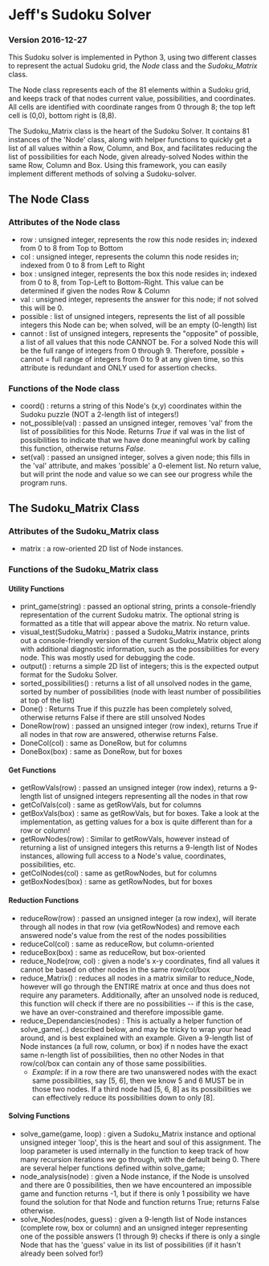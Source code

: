 # Jeff's Sudoku Solver
### Version 2016-12-27

This Sudoku solver is implemented in Python 3, using two different classes to represent the actual Sudoku grid, the *Node* class and the *Sudoku_Matrix* class.

The Node class represents each of the 81 elements within a Sudoku grid, and keeps track of that nodes current value, possibilities, and coordinates. All cells are identified with coordinate ranges from 0 through 8; the top left cell is (0,0), bottom right is (8,8).

The Sudoku_Matrix class is the heart of the Sudoku Solver. It contains 81 instances of the 'Node' class, along with helper functions to quickly get a list of all values within a Row, Column, and Box, and facilitates reducing the list of possibilities for each Node, given already-solved Nodes within the same Row, Column and Box. Using this framework, you can easily implement different methods of solving a Sudoku-solver.


## The Node Class
### Attributes of the Node class
- row : unsigned integer, represents the row this node resides in; indexed from 0 to 8 from Top to Bottom
- col : unsigned integer, represents the column this node resides in; indexed from 0 to 8 from Left to Right
- box : unsigned integer, represents the box this node resides in; indexed from 0 to 8, from Top-Left to Bottom-Right. This value can be determined if given the nodes Row & Column
- val : unsigned integer, represents the answer for this node; if not solved this will be 0.
- possible : list of unsigned integers, represents the list of all possible integers this Node can be; when solved, will be an empty (0-length) list
- cannot : list of unsigned integers, represents the "opposite" of possible, a list of all values that this node CANNOT be. For a solved Node this will be the full range of integers from 0 through 9. Therefore, possible + cannot = full range of integers from 0 to 9 at any given time, so this attribute is redundant and ONLY used for assertion checks.

### Functions of the Node class
- coord() : returns a string of this Node's (x,y) coordinates within the Sudoku puzzle (NOT a 2-length list of integers!)
- not_possible(val) : passed an unsigned integer, removes 'val' from the list of possibilities for this Node. Returns *True* if val was in the list of possibilities to indicate that we have done meaningful work by calling this function, otherwise returns *False*.
- set(val) : passed an unsigned integer, solves a given node; this fills in the 'val' attribute, and makes 'possible' a 0-element list. No return value, but will print the node and value so we can see our progress while the program runs.


## The Sudoku_Matrix Class
### Attributes of the Sudoku_Matrix class
- matrix : a row-oriented 2D list of Node instances.

### Functions of the Sudoku_Matrix class
#### Utility Functions
- print_game(string) : passed an optional string, prints a console-friendly representation of the current Sudoku matrix. The optional string is formatted as a title that will appear above the matrix. No return value.
- visual_test(Sudoku_Matrix) : passed a Sudoku_Matrix instance, prints out a console-friendly version of the current Sudoku_Matrix object along with additional diagnostic information, such as the possibilities for every node. This was mostly used for debugging the code.
- output() : returns a simple 2D list of integers; this is the expected output format for the Sudoku Solver.
- sorted_possibilities() : returns a list of all unsolved nodes in the game, sorted by number of possibilities (node with least number of possibilities at top of the list)
- Done() : Returns True if this puzzle has been completely solved, otherwise returns False if there are still unsolved Nodes
- DoneRow(row) : passed an unsigned integer (row index), returns True if all nodes in that row are answered, otherwise returns False.
- DoneCol(col) : same as DoneRow, but for columns
- DoneBox(box) : same as DoneRow, but for boxes

#### Get Functions
- getRowVals(row) : passed an unsigned integer (row index), returns a 9-length list of unsigned integers representing all the nodes in that row
- getColVals(col) : same as getRowVals, but for columns
- getBoxVals(box) : same as getRowVals, but for boxes. Take a look at the implementation, as getting values for a box is quite different than for a row or column!
- getRowNodes(row) : Similar to getRowVals, however instead of returning a list of unsigned integers this returns a 9-length list of Nodes instances, allowing full access to a Node's value, coordinates, possibilities, etc.
- getColNodes(col) : same as getRowNodes, but for columns
- getBoxNodes(box) : same as getRowNodes, but for boxes

#### Reduction Functions
- reduceRow(row) : passed an unsigned integer (a row index), will iterate through all nodes in that row (via getRowNodes) and remove each answered node's value from the rest of the nodes possibilities
- reduceCol(col) : same as reduceRow, but column-oriented
- reduceBox(box) : same as reduceRow, but box-oriented
- reduce_Node(row, col) : given a node's x-y coordinates, find all values it cannot be based on other nodes in the same row/col/box
- reduce_Matrix() : reduces all nodes in a matrix similar to reduce_Node, however will go through the ENTIRE matrix at once and thus does not require any parameters. Additionally, after an unsolved node is reduced, this function will check if there are no possibilities -- if this is the case, we have an over-constrained and therefore impossible game.
- reduce_Dependancies(nodes) : This is actually a helper function of solve_game(..) described below, and may be tricky to wrap your head around, and is best explained with an example. Given a 9-length list of Node instances (a full row, column, or box) if n nodes have the exact same n-length list of possibilities, then no other Nodes in that row/col/box can contain any of those same possibilities.
  - *Example*: if in a row there are two unanswered nodes with the exact same possibilities, say [5, 6], then we know 5 and 6 MUST be in those two nodes. If a third node had [5, 6, 8] as its possibilities we can effectively reduce its possibilities down to only [8].

#### Solving Functions
- solve_game(game, loop) : given a Sudoku_Matrix instance and optional unsigned integer 'loop', this is the heart and soul of this assignment. The loop parameter is used internally in the function to keep track of how many recursion iterations we go through, with the default being 0. There are several helper functions defined within solve_game;
- node_analysis(node) : given a Node instance, if the Node is unsolved and there are 0 possibilities, then we have encountered an impossible game and function returns -1, but if there is only 1 possibility we have found the solution for that Node and function returns True; returns False otherwise.
- solve_Nodes(nodes, guess) : given a 9-length list of Node instances (complete row, box or column) and an unsigned integer representing one of the possible answers (1 through 9) checks if there is only a single Node that has the 'guess' value in its list of possibilities (if it hasn't already been solved for!)
